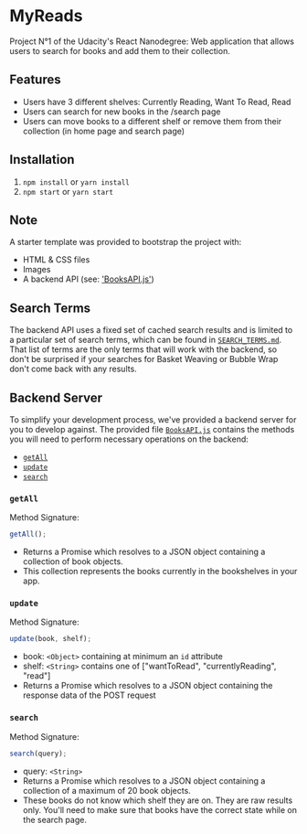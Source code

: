 # MyReads

Project N°1 of the Udacity's React Nanodegree: Web application that allows users to search for books and add them to their collection.

## Features

- Users have 3 different shelves: Currently Reading, Want To Read, Read
- Users can search for new books in the /search page
- Users can move books to a different shelf or remove them from their collection (in home page and search page)

## Installation

1. `npm install` or `yarn install`
2. `npm start` or `yarn start`

## Note

A starter template was provided to bootstrap the project with:

- HTML & CSS files
- Images
- A backend API (see: ['BooksAPI.js'](src/BooksAPI.js))

## Search Terms

The backend API uses a fixed set of cached search results and is limited to a particular set of search terms, which can be found in [`SEARCH_TERMS.md`](SEARCH_TERMS.md). That list of terms are the only terms that will work with the backend, so don't be surprised if your searches for Basket Weaving or Bubble Wrap don't come back with any results.

## Backend Server

To simplify your development process, we've provided a backend server for you to develop against. The provided file [`BooksAPI.js`](src/BooksAPI.js) contains the methods you will need to perform necessary operations on the backend:

- [`getAll`](#getall)
- [`update`](#update)
- [`search`](#search)

### `getAll`

Method Signature:

```js
getAll();
```

- Returns a Promise which resolves to a JSON object containing a collection of book objects.
- This collection represents the books currently in the bookshelves in your app.

### `update`

Method Signature:

```js
update(book, shelf);
```

- book: `<Object>` containing at minimum an `id` attribute
- shelf: `<String>` contains one of ["wantToRead", "currentlyReading", "read"]
- Returns a Promise which resolves to a JSON object containing the response data of the POST request

### `search`

Method Signature:

```js
search(query);
```

- query: `<String>`
- Returns a Promise which resolves to a JSON object containing a collection of a maximum of 20 book objects.
- These books do not know which shelf they are on. They are raw results only. You'll need to make sure that books have the correct state while on the search page.
